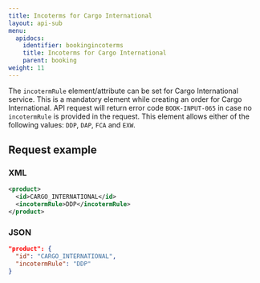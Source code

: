 ```yaml
---
title: Incoterms for Cargo International
layout: api-sub
menu:
  apidocs:
    identifier: bookingincoterms
    title: Incoterms for Cargo International
    parent: booking
weight: 11
---
```


The `incotermRule` element/attribute can be set for Cargo International service. This is a mandatory element while creating an order for Cargo International. API request will return error code `BOOK-INPUT-065` in case no `incotermRule` is provided in the request. This element allows either of the following values: `DDP`, `DAP`, `FCA` and `EXW`.

## Request example

### XML
```xml
<product>
  <id>CARGO_INTERNATIONAL</id>
  <incotermRule>DDP</incotermRule>
</product>
```

### JSON
```json
"product": {
  "id": "CARGO_INTERNATIONAL",
  "incotermRule": "DDP"
}
```
